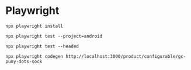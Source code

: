 # Playwright

```
npx playwright install
```

```
npx playwright test --project=android
```

```
npx playwright test --headed
```

```
npx playwright codegen http://localhost:3000/product/configurable/gc-puny-dots-sock
```
